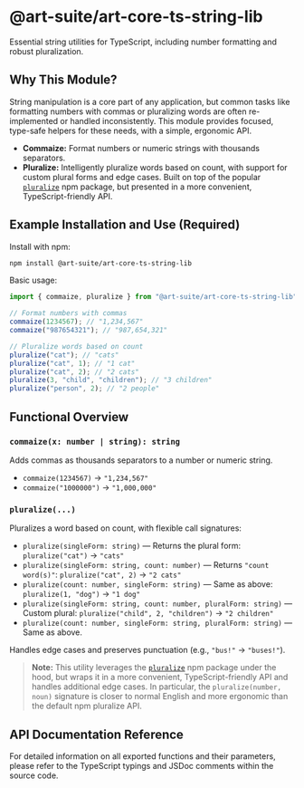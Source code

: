 # @art-suite/art-core-ts-string-lib

Essential string utilities for TypeScript, including number formatting and robust pluralization.

## Why This Module?

String manipulation is a core part of any application, but common tasks like formatting numbers with commas or pluralizing words are often re-implemented or handled inconsistently. This module provides focused, type-safe helpers for these needs, with a simple, ergonomic API.

- **Commaize:** Format numbers or numeric strings with thousands separators.
- **Pluralize:** Intelligently pluralize words based on count, with support for custom plural forms and edge cases. Built on top of the popular [`pluralize`](https://www.npmjs.com/package/pluralize) npm package, but presented in a more convenient, TypeScript-friendly API.

## Example Installation and Use (Required)

Install with npm:

```sh
npm install @art-suite/art-core-ts-string-lib
```

Basic usage:

```ts
import { commaize, pluralize } from "@art-suite/art-core-ts-string-lib";

// Format numbers with commas
commaize(1234567); // "1,234,567"
commaize("987654321"); // "987,654,321"

// Pluralize words based on count
pluralize("cat"); // "cats"
pluralize("cat", 1); // "1 cat"
pluralize("cat", 2); // "2 cats"
pluralize(3, "child", "children"); // "3 children"
pluralize("person", 2); // "2 people"
```

## Functional Overview

### `commaize(x: number | string): string`

Adds commas as thousands separators to a number or numeric string.

- `commaize(1234567)` → `"1,234,567"`
- `commaize("1000000")` → `"1,000,000"`

### `pluralize(...)`

Pluralizes a word based on count, with flexible call signatures:

- `pluralize(singleForm: string)` — Returns the plural form: `pluralize("cat")` → `"cats"`
- `pluralize(singleForm: string, count: number)` — Returns `"count word(s)"`: `pluralize("cat", 2)` → `"2 cats"`
- `pluralize(count: number, singleForm: string)` — Same as above: `pluralize(1, "dog")` → `"1 dog"`
- `pluralize(singleForm: string, count: number, pluralForm: string)` — Custom plural: `pluralize("child", 2, "children")` → `"2 children"`
- `pluralize(count: number, singleForm: string, pluralForm: string)` — Same as above.

Handles edge cases and preserves punctuation (e.g., `"bus!"` → `"buses!"`).

> **Note:** This utility leverages the [`pluralize`](https://www.npmjs.com/package/pluralize) npm package under the hood, but wraps it in a more convenient, TypeScript-friendly API and handles additional edge cases. In particular, the `pluralize(number, noun)` signature is closer to normal English and more ergonomic than the default npm pluralize API.

## API Documentation Reference

For detailed information on all exported functions and their parameters, please refer to the TypeScript typings and JSDoc comments within the source code.
